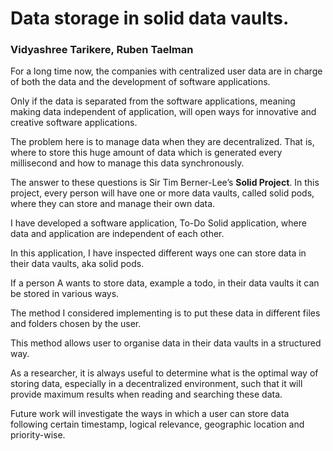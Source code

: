 # Data storage in solid data vaults.

### Vidyashree Tarikere, Ruben Taelman

For a long time now, the companies with centralized user data are in charge of both the data and the development of software applications. 

Only if the data is separated from the software applications, meaning making data independent of application, will open ways for innovative and creative software applications. 

The problem here is to manage data when they are decentralized. That is, where to store this huge amount of data which is generated every millisecond and how to manage this data synchronously. 

The answer to these questions is Sir Tim Berner-Lee’s **Solid Project**. In this project, every person will have one or more data vaults, called solid pods, where they can store and manage their own data. 

I have developed a software application, To-Do Solid application, where data and application are independent of each other. 

In this application, I have inspected different ways one can store data in their data vaults, aka solid pods. 

If a person A wants to store data, example a todo, in their data vaults it can be stored in various ways. 

The method I considered implementing is to put these data in different files and folders chosen by the user. 

This method allows user to organise data in their data vaults in a structured way. 

<!---  If person A wants to store each todo item in separate files or if she/he wants to store all the todo items in one single file or she/he wants to store todo items in multiple files, it is done by **sparql-update queries**. 

For case 1, whenever a new todo is created, first, a new turtle file is generated and inside which the created todo is inserted. For case 2, all the todos created by the user just go to a fixed place inside the pod. 

For case 3, the user is asked if he wants to put newly created todos inside an existing file or if she/he wants to create a new file to store the todos. Thus, this satisfies all the possible needs a user might have when he wants to manage the data on solid pods. -->

As a researcher, it is always useful to determine what is the optimal way of storing data, especially in a decentralized environment, such that it will provide maximum results when reading and searching these data. 

Future work will investigate the ways in which a user can store data following certain timestamp, logical relevance, geographic location and priority-wise. 


